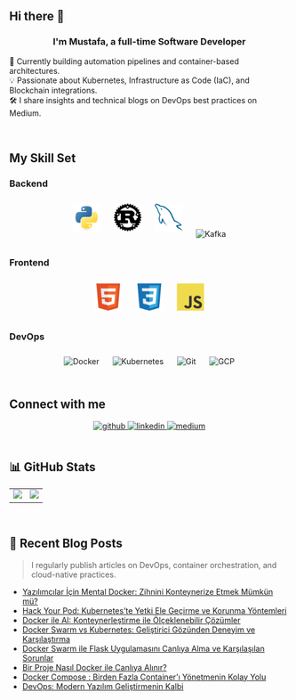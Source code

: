 ## Hi there 👋

### <div align="center">I'm Mustafa, a full-time Software Developer </div>  
  

🚀 Currently building automation pipelines and container-based architectures.  
💡 Passionate about Kubernetes, Infrastructure as Code (IaC), and Blockchain integrations.  
🛠️ I share insights and technical blogs on DevOps best practices on Medium.
  
  
<br/>  


## My Skill Set  

</div></td><td valign="top" width="33%">

### Backend  
<div align="center">  
<img style="margin: 10px" src="https://raw.githubusercontent.com/devicons/devicon/master/icons/python/python-original.svg" alt="Python" height="50" />
<img style="margin: 10px" src="https://raw.githubusercontent.com/devicons/devicon/master/icons/rust/rust-original.svg" alt="Rust" height="50" />
<img style="margin: 10px" src="https://raw.githubusercontent.com/devicons/devicon/master/icons/mysql/mysql-original.svg" alt="Mysql" height="50" />  
<img style="margin: 10px" src="https://www.vectorlogo.zone/logos/apache_kafka/apache_kafka-icon.svg" alt="Kafka" height="50" />   
</div></td><td valign="top" width="33%">

### Frontend  
<div align="center">  
<img style="margin: 10px" src="https://raw.githubusercontent.com/devicons/devicon/master/icons/html5/html5-original.svg" alt="HTML5" height="50" />
<img style="margin: 10px" src="https://raw.githubusercontent.com/devicons/devicon/master/icons/css3/css3-original.svg" alt="CSS3" height="50" />
<img style="margin: 10px" src="https://raw.githubusercontent.com/devicons/devicon/master/icons/javascript/javascript-original.svg" alt="JavaScript" height="50" />  
</div></td><td valign="top" width="33%">

### DevOps  
<div align="center">  
<img style="margin: 10px" src="https://www.vectorlogo.zone/logos/docker/docker-icon.svg" alt="Docker" height="50" />
<img style="margin: 10px" src="https://www.vectorlogo.zone/logos/kubernetes/kubernetes-icon.svg" alt="Kubernetes" height="50" />   
<img style="margin: 10px" src="https://www.vectorlogo.zone/logos/git-scm/git-scm-icon.svg" alt="Git" height="50" />
<img style="margin: 10px" src="https://www.vectorlogo.zone/logos/google_cloud/google_cloud-icon.svg" alt="GCP" height="50" />  
</div></td></tr></table>  

<br/>



## Connect with me  
<div align="center">

<a href="https://github.com/mustafasenliik" target="_blank">
<img src=https://img.shields.io/badge/github-%2324292e.svg?&style=for-the-badge&logo=github&logoColor=white alt=github style="margin-bottom: 5px;" />
</a>
<a href="https://linkedin.com/in/mustafasenlik" target="_blank">
<img src=https://img.shields.io/badge/linkedin-%2300acee.svg?&style=for-the-badge&logo=linkedin&logoColor=white alt=linkedin style="margin-bottom: 5px;" />
</a>
  <a href="https://medium.com/@mustafasenlik" target="_blank">
<img src=https://img.shields.io/badge/medium-%2324298e.svg?&style=for-the-badge&logo=medium&logoColor=white alt=medium style="margin-bottom: 5px;" />
</a>
</div>  
  

<br/>  


## 📊 GitHub Stats

<table>
  <tr>
    <td>
      <img src="https://github-readme-stats.vercel.app/api?username=mustafasenliik&show_icons=true&theme=dark&count_private=true" />
    </td>
    <td>
      <img src="https://github-readme-stats.vercel.app/api/top-langs/?username=mustafasenliik&layout=compact&theme=dark" />
    </td>
  </tr>
</table>




<br/>  


## 📝 Recent Blog Posts

> I regularly publish articles on DevOps, container orchestration, and cloud-native practices.

<!-- BLOG-POST-LIST:START -->
- [Yazılımcılar İçin Mental Docker: Zihnini Konteynerize Etmek Mümkün mü?](https://medium.com/@mustafasenlik/yaz%C4%B1l%C4%B1mc%C4%B1lar-i%CC%87%C3%A7in-mental-docker-zihnini-konteynerize-etmek-m%C3%BCmk%C3%BCn-m%C3%BC-4b76491c7aed)
- [Hack Your Pod: Kubernetes’te Yetki Ele Geçirme ve Korunma Yöntemleri](https://medium.com/@mustafasenlik/hack-your-pod-kuberneteste-yetki-ele-ge%C3%A7irme-ve-korunma-y%C3%B6ntemleri-659cdcc96a64)
- [Docker ile AI: Konteynerleştirme ile Ölçeklenebilir Çözümler](https://medium.com/@mustafasenlik/docker-ile-ai-konteynerle%C5%9Ftirme-ile-%C3%B6l%C3%A7eklenebilir-%C3%A7%C3%B6z%C3%BCmler-7abf9d7fe57f)
- [Docker Swarm vs Kubernetes: Geliştirici Gözünden Deneyim ve Karşılaştırma](https://medium.com/@mustafasenlik/docker-swarm-vs-kubernetes-geli%C5%9Ftirici-g%C3%B6z%C3%BCnden-deneyim-ve-kar%C5%9F%C4%B1la%C5%9Ft%C4%B1rma-305dabb43c52)
- [Docker Swarm ile Flask Uygulamasını Canlıya Alma ve Karşılaşılan Sorunlar](https://medium.com/@mustafasenlik/docker-swarm-ile-flask-uygulamas%C4%B1n%C4%B1-canl%C4%B1ya-alma-ve-kar%C5%9F%C4%B1la%C5%9F%C4%B1lan-sorunlar-80761bebe696)
- [Bir Proje Nasıl Docker ile Canlıya Alınır?](https://medium.com/@mustafasenlik/bir-proje-nas%C4%B1l-docker-ile-canl%C4%B1ya-al%C4%B1n%C4%B1r-6f7296231812)
- [Docker Compose : Birden Fazla Container’ı Yönetmenin Kolay Yolu](https://medium.com/@mustafasenlik/docker-compose-birden-fazla-container%C4%B1-y%C3%B6netmenin-kolay-yolu-61dbb0c0f86e)
- [DevOps: Modern Yazılım Geliştirmenin Kalbi](https://medium.com/@mustafasenlik/devops-modern-yaz%C4%B1l%C4%B1m-geli%C5%9Ftirmenin-kalbi-e444e4162a60)
<!-- BLOG-POST-LIST:END -->  

<br/>  

</div>  
